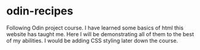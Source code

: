 # odin-recipes
Following Odin project course.
I have learned some basics of html this website has taught me. Here I will be demonstrating all of them to the best of my abilities.
I would be adding CSS styling later down the course. 

